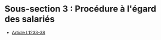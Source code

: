 # Sous-section 3 : Procédure à l'égard des salariés

* [Article L1233-38](./LEGIARTI000025578881.md)
